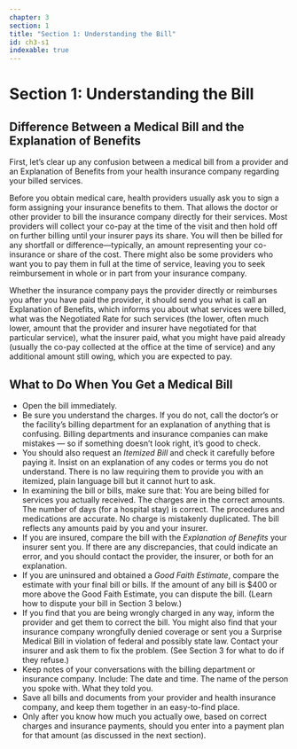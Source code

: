 ```yaml
---
chapter: 3
section: 1
title: "Section 1: Understanding the Bill"
id: ch3-s1
indexable: true
---
```


# Section 1: Understanding the Bill

## Difference Between a Medical Bill and the Explanation of Benefits

First, let’s clear up any confusion between a medical bill from a provider and an Explanation of Benefits from your health insurance company regarding your billed services.

Before you obtain medical care, health providers usually ask you to sign a form assigning your insurance benefits to them. That allows the doctor or other provider to bill the insurance company directly for their services. Most providers will collect your co-pay at the time of the visit and then hold off on further billing until your insurer pays its share. You will then be billed for any shortfall or difference—typically, an amount representing your co-insurance or share of the cost. There might also be some providers who want you to pay them in full at the time of service, leaving you to seek reimbursement in whole or in part from your insurance company.

Whether the insurance company pays the provider directly or reimburses you after you have paid the provider, it should send you what is call an Explanation of Benefits, which informs you about what services were billed, what was the Negotiated Rate for such services (the lower, often much lower, amount that the provider and insurer have negotiated for that particular service), what the insurer paid, what you might have paid already (usually the co-pay collected at the office at the time of service) and any additional amount still owing, which you are expected to pay.

## What to Do When You Get a Medical Bill

- Open the bill immediately.
- Be sure you understand the charges. If you do not, call the doctor’s or the facility’s billing department for an explanation of anything that is confusing. Billing departments and insurance companies can make mistakes — so if something doesn’t look right, it’s good to check.
- You should also request an _Itemized Bill_ and check it carefully before paying it. Insist on an explanation of any codes or terms you do not understand. There is no law requiring them to provide you with an itemized, plain language bill but it cannot hurt to ask.
- In examining the bill or bills, make sure that: You are being billed for services you actually received. The charges are in the correct amounts. The number of days (for a hospital stay) is correct. The procedures and medications are accurate. No charge is mistakenly duplicated. The bill reflects any amounts paid by you and your insurer.
- If you are insured, compare the bill with the _Explanation of Benefits_ your insurer sent you. If there are any discrepancies, that could indicate an error, and you should contact the provider, the insurer, or both for an explanation.
- If you are uninsured and obtained a _Good Faith Estimate_, compare the estimate with your final bill or bills. If the amount of any bill is $400 or more above the Good Faith Estimate, you can dispute the bill. (Learn how to dispute your bill in Section 3 below.)
- If you find that you are being wrongly charged in any way, inform the provider and get them to correct the bill. You might also find that your insurance company wrongfully denied coverage or sent you a Surprise Medical Bill in violation of federal and possibly state law. Contact your insurer and ask them to fix the problem. (See Section 3 for what to do if they refuse.)
- Keep notes of your conversations with the billing department or insurance company. Include: The date and time. The name of the person you spoke with. What they told you.
- Save all bills and documents from your provider and health insurance company, and keep them together in an easy-to-find place.
- Only after you know how much you actually owe, based on correct charges and insurance payments, should you enter into a payment plan for that amount (as discussed in the next section).

